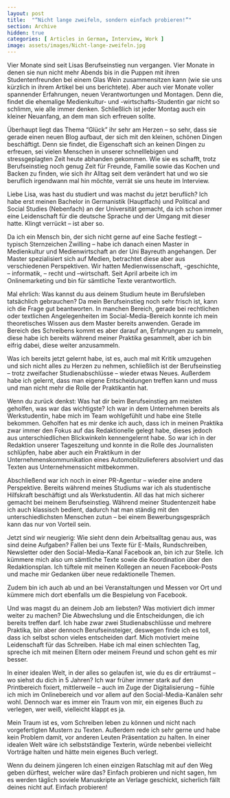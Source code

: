 ```yaml
---
layout: post
title:  "“Nicht lange zweifeln, sondern einfach probieren!”"
section: Archive
hidden: true
categories: [ Articles in German, Interview, Work ]
image: assets/images/Nicht-lange-zweifeln.jpg
---
```


Vier Monate sind seit Lisas Berufseinstieg nun vergangen. Vier Monate in denen sie nun nicht mehr Abends bis in die Puppen mit ihren Studentenfreunden bei einem Glas Wein zusammensitzen kann (wie sie uns kürzlich in ihrem Artikel bei uns berichtete). Aber auch vier Monate voller spannender Erfahrungen, neuen Verantwortungen und Montagen. Denn die, findet die ehemalige Medienkultur- und -wirtschafts-Studentin gar nicht so schlimm, wie alle immer denken. Schließlich ist jeder Montag auch ein kleiner Neuanfang, an dem man sich erfreuen sollte.

Überhaupt liegt das Thema “Glück” ihr sehr am Herzen – so sehr, dass sie gerade einen neuen Blog aufbaut, der sich mit den kleinen, schönen Dingen beschäftigt. Denn sie findet, die Eigenschaft sich an keinen Dingen zu erfreuen, sei vielen Menschen in unserer schnelllebigen und stressgeplagten Zeit heute abhanden gekommen. Wie sie es schafft, trotz Berufseinstieg noch genug Zeit für Freunde, Familie sowie das Kochen und Backen zu finden, wie sich ihr Alltag seit dem verändert hat und wo sie beruflich irgendwann mal hin möchte, verrät sie uns heute im Interview.

Liebe Lisa, was hast du studiert und was machst du jetzt beruflich?
Ich habe erst meinen Bachelor in Germanistik (Hauptfach) und Political and Social Studies (Nebenfach) an der Universität gemacht, da ich schon immer eine Leidenschaft für die deutsche Sprache und der Umgang mit dieser hatte. Klingt verrückt – ist aber so.

Da ich ein Mensch bin, der sich nicht gerne auf eine Sache festlegt – typisch Sternzeichen Zwilling – habe ich danach einen Master in Medienkultur und Medienwirtschaft an der Uni Bayreuth angehangen. Der Master spezialisiert sich auf Medien, betrachtet diese aber aus verschiedenen Perspektiven. Wir hatten Medienwissenschaft, -geschichte, – informatik, – recht und –wirtschaft. Seit April arbeite ich im Onlinemarketing und bin für sämtliche Texte verantwortlich.

Mal ehrlich: Was kannst du aus deinem Studium heute im Berufsleben tatsächlich gebrauchen?
Da mein Berufseinstieg noch sehr frisch ist, kann ich die Frage gut beantworten. In manchen Bereich, gerade bei rechtlichen oder textlichen Angelegenheiten im Social-Media-Bereich konnte ich mein theoretisches Wissen aus dem Master bereits anwenden. Gerade im Bereich des Schreibens kommt es aber darauf an, Erfahrungen zu sammeln, diese habe ich bereits während meiner Praktika gesammelt, aber ich bin eifrig dabei, diese weiter anzusammeln.

Was ich bereits jetzt gelernt habe, ist es, auch mal mit Kritik umzugehen und sich nicht alles zu Herzen zu nehmen, schließlich ist der Berufseinstieg – trotz zweifacher Studienabschlüsse – wieder etwas Neues. Außerdem habe ich gelernt, dass man eigene Entscheidungen treffen kann und muss und man nicht mehr die Rolle der Praktikantin hat.

Wenn du zurück denkst: Was hat dir beim Berufseinstieg am meisten geholfen, was war das wichtigste?
Ich war in dem Unternehmen bereits als Werkstudentin, habe mich im Team wohlgefühlt und habe eine Stelle bekommen. Geholfen hat es mir denke ich auch, dass ich in meinen Praktika zwar immer den Fokus auf das Redaktionelle gelegt habe, dieses jedoch aus unterschiedlichen Blickwinkeln kennengelernt habe. So war ich in der Redaktion unserer Tageszeitung und konnte in die Rolle des Journalisten schlüpfen, habe aber auch ein Praktikum in der Unternehmenskommunikation eines Automobilzulieferers absolviert und das Texten aus Unternehmenssicht mitbekommen.

Abschließend war ich noch in einer PR-Agentur – wieder eine andere Perspektive. Bereits während meines Studiums war ich als studentische Hilfskraft beschäftigt und als Werkstudentin. All das hat mich sicherer gemacht bei meinem Berufseinstieg. Während meiner Studentenzeit habe ich auch klassisch bedient, dadurch hat man ständig mit den unterschiedlichsten Menschen zutun – bei einem Bewerbungsgespräch kann das nur von Vorteil sein.

Jetzt sind wir neugierig: Wie sieht denn dein Arbeitsalltag genau aus, was sind deine Aufgaben?
Fallen bei uns Texte für E-Mails, Rundschreiben, Newsletter oder den Social-Media-Kanal Facebook an, bin ich zur Stelle. Ich kümmere mich also um sämtliche Texte sowie die Koordination über den Redaktionsplan. Ich tüftele mit meinen Kollegen an neuen Facebook-Posts und mache mir Gedanken über neue redaktionelle Themen.

Zudem bin ich auch ab und an bei Veranstaltungen und Messen vor Ort und kümmere mich dort ebenfalls um die Bespielung von Facebook.

Und was magst du an deinem Job am liebsten? Was motiviert dich immer weiter zu machen?
Die Abwechslung und die Entscheidungen, die ich bereits treffen darf. Ich habe zwar zwei Studienabschlüsse und mehrere Praktika, bin aber dennoch Berufseinsteiger, deswegen finde ich es toll, dass ich selbst schon vieles entscheiden darf. Mich motiviert meine Leidenschaft für das Schreiben. Habe ich mal einen schlechten Tag, spreche ich mit meinen Eltern oder meinem Freund und schon geht es mir besser.

In einer idealen Welt, in der alles so gelaufen ist, wie du es dir erträumst – wo siehst du dich in 5 Jahren?
Ich war früher immer stark auf den Printbereich fixiert, mittlerweile – auch im Zuge der Digitalisierung – fühle ich mich im Onlinebereich und vor allem auf den Social-Media-Kanälen sehr wohl. Dennoch war es immer ein Traum von mir, ein eigenes Buch zu verlegen, wer weiß, vielleicht klappt es ja.

Mein Traum ist es, vom Schreiben leben zu können und nicht nach vorgefertigten Mustern zu Texten. Außerdem rede ich sehr gerne und habe kein Problem damit, vor anderen Leuten Präsentation zu halten. In einer idealen Welt wäre ich selbstständige Texterin, würde nebenbei vielleicht Vorträge halten und hätte mein eigenes Buch verlegt.

Wenn du deinem jüngeren Ich einen einzigen Ratschlag mit auf den Weg geben dürftest, welcher wäre das?
Einfach probieren und nicht sagen, hm es werden täglich soviele Manuskripte an Verlage geschickt, sicherlich fällt deines nicht auf. Einfach probieren!
